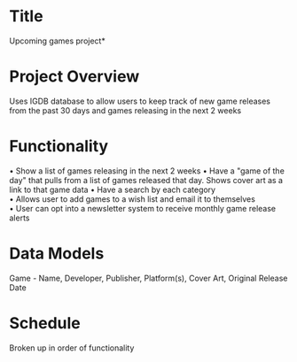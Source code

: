 # Title
Upcoming games project*

# Project Overview
Uses IGDB database to allow users to keep track of new game releases from the past 30 days and games releasing in the next 2 weeks


# Functionality
• Show a list of games releasing in the next 2 weeks
• Have a "game of the day" that pulls from a list of games released that day. Shows cover art as a link to that game data
• Have a search by each category  
• Allows user to add games to a wish list and email it to themselves  
• User can opt into a newsletter system to receive monthly game release alerts  


# Data Models
Game - Name, Developer, Publisher, Platform(s), Cover Art, Original Release Date


# Schedule
Broken up in order of functionality


